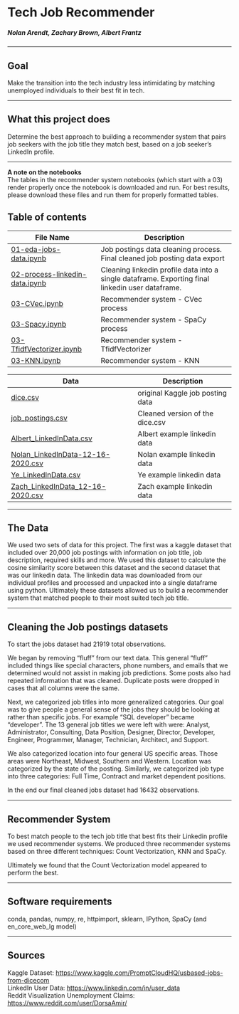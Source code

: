 # Tech Job Recommender
##### Nolan Arendt, Zachary Brown, Albert Frantz
--- 
## Goal
Make the transition into the tech industry less intimidating by matching unemployed individuals to their best fit in tech.  

---
## What this project does
Determine the best approach to building a recommender system that pairs job seekers with the job title they match best, based on a job seeker’s LinkedIn profile.  

---

**A note on the notebooks**  
The tables in the recommender system notebooks (which start with a 03) render properly once the notebook is downloaded and run. For best results, please download these files and run them for properly formatted tables.  

## Table of contents
| File Name                      | Description                                                                                       |
|--------------------------------|---------------------------------------------------------------------------------------------------|
| [01-eda-jobs-data.ipynb](code/01-eda-jobs-data.ipynb)                   | Job postings data cleaning process. Final cleaned job posting data export                         |
| [02-process-linkedin-data.ipynb](code/02-process-linkedin-data.ipynb) | Cleaning linkedin profile data into  a single dataframe. Exporting final linkedin user dataframe. |
| [03-CVec.ipynb](code/03-CVec.ipynb)                  | Recommender system - CVec process                                                                 |
| [03-Spacy.ipynb](code/03-Spacy.ipynb)                 | Recommender system - SpaCy process                                                                |
| [03-TfidfVectorizer.ipynb](code/03-TfidfVectorizer.ipynb)       | Recommender system - TfidfVectorizer                                                              |
| [03-KNN.ipynb](code/03-KNN.ipynb.ipynb)                   | Recommender system - KNN                                                                          |

| Data                                  | Description                      |
|---------------------------------------|----------------------------------|
| [dice.csv](data/dice.csv)                          | original Kaggle job posting data |
| [job_postings.csv](data/job_postings.csv)                  | Cleaned version of the dice.csv  |
| [Albert_LinkedInData.csv](data/Albert_LinkedInData.csv)           | Albert example linkedin data     |
| [Nolan_LinkedInData-12-16-2020.csv](data/Nolan_LinkedInData-12-16-2020.csv) | Nolan example linkedin data      |
| [Ye_LinkedInData.csv](data/Ye_LinkedInData.csv)               | Ye example linkedin data         |
| [Zach_LinkedInData_12-16-2020.csv](data/Zach_LinkedInData_12-16-2020.csv)  | Zach example linkedin data       |

---

## The Data
We used two sets of data for this project. The first was a kaggle dataset that included over 20,000 job postings with information on job title, job description, required skills and more. We used this dataset to calculate the cosine similarity score between this dataset and the second dataset that was our linkedin data. The linkedin data was downloaded from our individual profiles and processed and unpacked into a single dataframe using python. Ultimately these datasets allowed us to build a recommender system that matched people to their most suited tech job title. 
 
---
## Cleaning the Job postings datasets
To start the jobs dataset had 21919 total observations.  

We began by removing “fluff” from our text data. This general “fluff” included things like special characters, phone numbers, and emails that we determined would not assist in making job predictions. Some posts also had repeated information that was cleaned. Duplicate posts were dropped in cases that all columns were the same.  
  
Next, we categorized job titles into more generalized categories. Our goal was to give people a general sense of the jobs they should be looking at rather than specific jobs. For example “SQL developer” became “developer”. The 13 general job titles we were left with were: Analyst, Administrator, Consulting, Data Position, Designer, Director, Developer, Engineer, Programmer, Manager, Technician, Architect, and Support.  
   
We also categorized location into four general US specific areas. Those areas were Northeast, Midwest, Southern and Western. Location was categorized by the state of the posting. Similarly, we categorized job type into three categories: Full Time, Contract and market dependent positions.  
  
In the end our final cleaned jobs dataset had 16432 observations.  

---

## Recommender System
To best match people to the tech job title that best fits their Linkedin profile we used recommender systems. We produced three recommender systems based on three different techniques: Count Vectorization, KNN and SpaCy.  
  
Ultimately we found that the Count Vectorization model appeared to perform the best.  

---
## Software requirements
conda, pandas, numpy, re, httpimport, sklearn, IPython, SpaCy (and en_core_web_lg model)

---
## Sources
Kaggle Dataset: https://www.kaggle.com/PromptCloudHQ/usbased-jobs-from-dicecom  
LinkedIn User Data: https://www.linkedin.com/in/user_data  
Reddit Visualization Unemployment Claims: https://www.reddit.com/user/DorsaAmir/  

